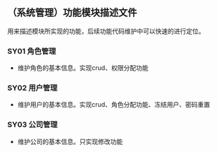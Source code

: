 ## （系统管理）功能模块描述文件
用来描述模块所实现的功能，后续功能代码维护中可以快速的进行定位。

### SY01 角色管理
- 维护角色的基本信息。实现crud、权限分配功能

### SY02 用户管理
- 维护用户的基本信息。实现crud、角色分配功能、冻结用户、密码重置

### SY03 公司管理
- 维护公司的基本信息。只实现修改功能